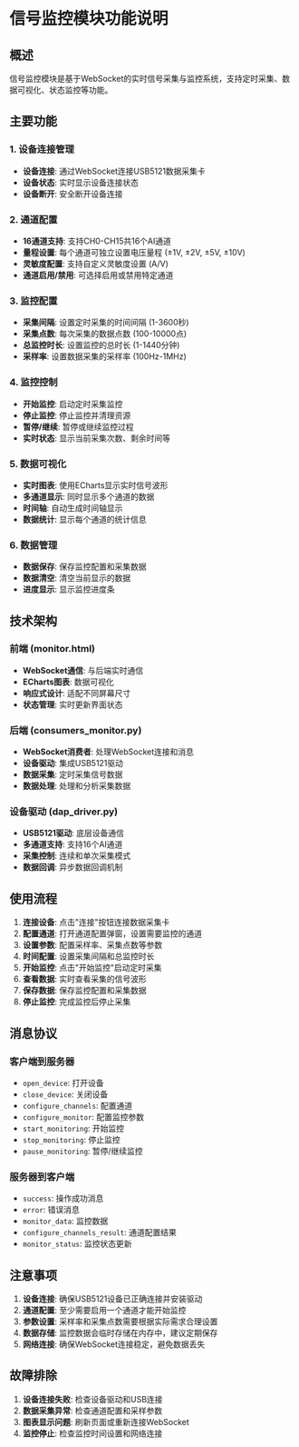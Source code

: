 # 信号监控模块功能说明

## 概述
信号监控模块是基于WebSocket的实时信号采集与监控系统，支持定时采集、数据可视化、状态监控等功能。

## 主要功能

### 1. 设备连接管理
- **设备连接**: 通过WebSocket连接USB5121数据采集卡
- **设备状态**: 实时显示设备连接状态
- **设备断开**: 安全断开设备连接

### 2. 通道配置
- **16通道支持**: 支持CH0-CH15共16个AI通道
- **量程设置**: 每个通道可独立设置电压量程 (±1V, ±2V, ±5V, ±10V)
- **灵敏度配置**: 支持自定义灵敏度设置 (A/V)
- **通道启用/禁用**: 可选择启用或禁用特定通道

### 3. 监控配置
- **采集间隔**: 设置定时采集的时间间隔 (1-3600秒)
- **采集点数**: 每次采集的数据点数 (100-10000点)
- **总监控时长**: 设置监控的总时长 (1-1440分钟)
- **采样率**: 设置数据采集的采样率 (100Hz-1MHz)

### 4. 监控控制
- **开始监控**: 启动定时采集监控
- **停止监控**: 停止监控并清理资源
- **暂停/继续**: 暂停或继续监控过程
- **实时状态**: 显示当前采集次数、剩余时间等

### 5. 数据可视化
- **实时图表**: 使用ECharts显示实时信号波形
- **多通道显示**: 同时显示多个通道的数据
- **时间轴**: 自动生成时间轴显示
- **数据统计**: 显示每个通道的统计信息

### 6. 数据管理
- **数据保存**: 保存监控配置和采集数据
- **数据清空**: 清空当前显示的数据
- **进度显示**: 显示监控进度条

## 技术架构

### 前端 (monitor.html)
- **WebSocket通信**: 与后端实时通信
- **ECharts图表**: 数据可视化
- **响应式设计**: 适配不同屏幕尺寸
- **状态管理**: 实时更新界面状态

### 后端 (consumers_monitor.py)
- **WebSocket消费者**: 处理WebSocket连接和消息
- **设备驱动**: 集成USB5121驱动
- **数据采集**: 定时采集信号数据
- **数据处理**: 处理和分析采集数据

### 设备驱动 (dap_driver.py)
- **USB5121驱动**: 底层设备通信
- **多通道支持**: 支持16个AI通道
- **采集控制**: 连续和单次采集模式
- **数据回调**: 异步数据回调机制

## 使用流程

1. **连接设备**: 点击"连接"按钮连接数据采集卡
2. **配置通道**: 打开通道配置弹窗，设置需要监控的通道
3. **设置参数**: 配置采样率、采集点数等参数
4. **时间配置**: 设置采集间隔和总监控时长
5. **开始监控**: 点击"开始监控"启动定时采集
6. **查看数据**: 实时查看采集的信号波形
7. **保存数据**: 保存监控配置和采集数据
8. **停止监控**: 完成监控后停止采集

## 消息协议

### 客户端到服务器
- `open_device`: 打开设备
- `close_device`: 关闭设备
- `configure_channels`: 配置通道
- `configure_monitor`: 配置监控参数
- `start_monitoring`: 开始监控
- `stop_monitoring`: 停止监控
- `pause_monitoring`: 暂停/继续监控

### 服务器到客户端
- `success`: 操作成功消息
- `error`: 错误消息
- `monitor_data`: 监控数据
- `configure_channels_result`: 通道配置结果
- `monitor_status`: 监控状态更新

## 注意事项

1. **设备连接**: 确保USB5121设备已正确连接并安装驱动
2. **通道配置**: 至少需要启用一个通道才能开始监控
3. **参数设置**: 采样率和采集点数需要根据实际需求合理设置
4. **数据存储**: 监控数据会临时存储在内存中，建议定期保存
5. **网络连接**: 确保WebSocket连接稳定，避免数据丢失

## 故障排除

1. **设备连接失败**: 检查设备驱动和USB连接
2. **数据采集异常**: 检查通道配置和采样参数
3. **图表显示问题**: 刷新页面或重新连接WebSocket
4. **监控停止**: 检查监控时间设置和网络连接 